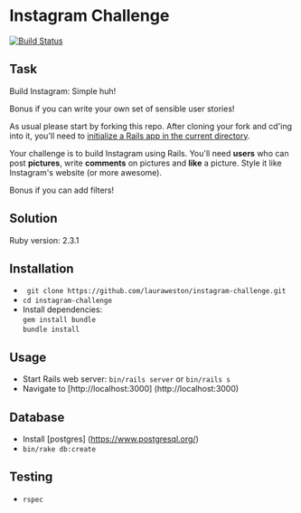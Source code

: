 Instagram Challenge
===================

[![Build Status](https://travis-ci.org/lauraweston/instagram-challenge.svg?branch=master)](https://travis-ci.org/lauraweston/instagram-challenge)

Task
-----

Build Instagram: Simple huh!

Bonus if you can write your own set of sensible user stories!

As usual please start by forking this repo. After cloning your fork and cd'ing into it, you'll need to [initialize a Rails app in the current directory](http://blog.jasonmeridth.com/posts/create-rails-application-in-current-directory/).

Your challenge is to build Instagram using Rails. You'll need **users** who can post **pictures**, write **comments** on pictures and **like** a picture. Style it like Instagram's website (or more awesome).

Bonus if you can add filters!

Solution
--------
Ruby version: 2.3.1

## Installation
- ``` git clone https://github.com/lauraweston/instagram-challenge.git```
- ```cd instagram-challenge```
- Install dependencies:   
```gem install bundle```    
```bundle install```

## Usage
- Start Rails web server: ```bin/rails server``` or ```bin/rails s```
- Navigate to [http://localhost:3000] (http://localhost:3000) 

## Database
- Install [postgres] (https://www.postgresql.org/)
- ```bin/rake db:create```

## Testing
- ```rspec```